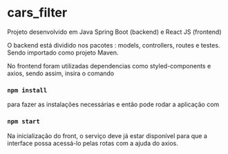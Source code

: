 # cars_filter

Projeto desenvolvido em Java Spring Boot (backend) e React JS (frontend)

O backend está dividido nos pacotes :
    models,
    controllers,
    routes e 
    testes.
 Sendo importado como projeto Maven. 

No frontend foram utilizadas dependencias como styled-components e axios, sendo assim, insira o comando 
  ### `npm install` 
  para fazer as instalações necessárias e então pode rodar a aplicação com 
  ### `npm start`
  
  Na inicialização do front, o serviço deve já estar disponível para que a interface possa acessá-lo pelas rotas com a ajuda do axios.
